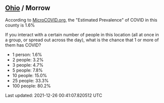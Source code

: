 
## [Ohio](/united-states/ohio) / Morrow

According to [MicroCOVID.org](http://microcovid.org),
the "Estimated Prevalence" of COVID in this county is 1.6%

If you interact with a certain number of people in this location
(all at once in a group, or spread out across the day), what is the chance that
1 or more of them has COVID?

- 1 person: 1.6%
- 2 people: 3.2%
- 3 people: 4.7%
- 5 people: 7.8%
- 10 people: 15.0%
- 25 people: 33.3%
- 100 people: 80.2%

Last updated: 2021-12-26 00:41:07.820512 UTC
